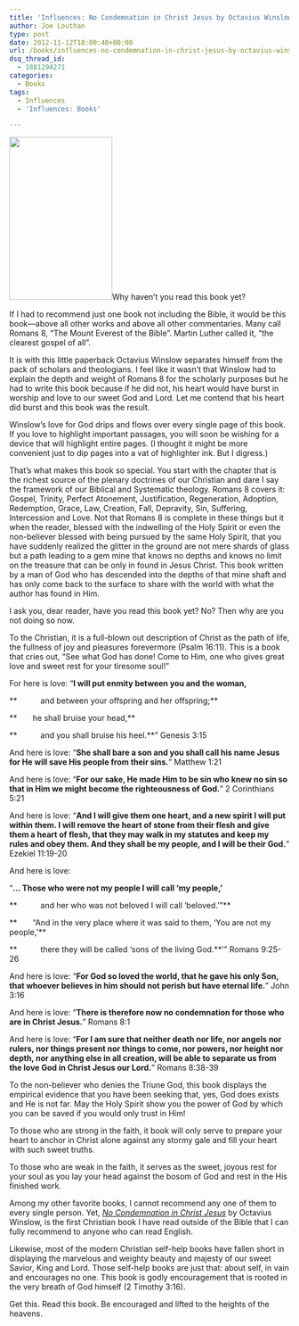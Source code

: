 ```yaml
---
title: 'Influences: No Condemnation in Christ Jesus by Octavius Winslow'
author: Joe Louthan
type: post
date: 2012-11-12T18:00:40+00:00
url: /books/influences-no-condemnation-in-christ-jesus-by-octavius-winslow/
dsq_thread_id:
  - 1881294271
categories:
  - Books
tags:
  - Influences
  - 'Influences: Books'

---
```

[<img class="alignright size-full wp-image-1351" title="NoCondemnationinChristJesus (1)" src="https://i2.wp.com/theologic.us/wp-content/uploads/2012/11/NoCondemnationinChristJesus-1.jpg?resize=185%2C292" alt="" width="185" height="292" data-recalc-dims="1" />][1]Why haven&#8217;t you read this book yet?

If I had to recommend just one book not including the Bible, it would be this book—above all other works and above all other commentaries. Many call Romans 8, &#8220;The Mount Everest of the Bible&#8221;. Martin Luther called it, &#8220;the clearest gospel of all&#8221;.

It is with this little paperback Octavius Winslow separates himself from the pack of scholars and theologians. I feel like it wasn&#8217;t that Winslow had to explain the depth and weight of Romans 8 for the scholarly purposes but he had to write this book because if he did not, his heart would have burst in worship and love to our sweet God and Lord. Let me contend that his heart did burst and this book was the result.

Winslow&#8217;s love for God drips and flows over every single page of this book. If you love to highlight important passages, you will soon be wishing for a device that will highlight entire pages. (I thought it might be more convenient just to dip pages into a vat of highlighter ink. But I digress.)

That&#8217;s what makes this book so special. You start with the chapter that is the richest source of the plenary doctrines of our Christian and dare I say the framework of our Biblical and Systematic theology. Romans 8 covers it: Gospel, Trinity, Perfect Atonement, Justification, Regeneration, Adoption, Redemption, Grace, Law, Creation, Fall, Depravity, Sin, Suffering, Intercession and Love. Not that Romans 8 is complete in these things but it when the reader, blessed with the indwelling of the Holy Spirit or even the non-believer blessed with being pursued by the same Holy Spirit, that you have suddenly realized the glitter in the ground are not mere shards of glass but a path leading to a gem mine that knows no depths and knows no limit on the treasure that can be only in found in Jesus Christ. This book written by a man of God who has descended into the depths of that mine shaft and has only come back to the surface to share with the world with what the author has found in Him.

I ask you, dear reader, have you read this book yet? No? Then why are you not doing so now.

To the Christian, it is a full-blown out description of Christ as the path of life, the fullness of joy and pleasures forevermore (Psalm 16:11). This is a book that cries out, “See what God has done! Come to Him, one who gives great love and sweet rest for your tiresome soul!”

For here is love: “**I will put enmity between you and the woman,**
  
 **   and between your offspring and her offspring;**
  
 **  he shall bruise your head,**
  
 **   and you shall bruise his heel.**” Genesis 3:15

And here is love: “**She shall bare a son and you shall call his name Jesus for He will save His people from their sins.**” Matthew 1:21

And here is love: “**For our sake, He made Him to be sin who knew no sin so that in Him we might become the righteousness of God.**” 2 Corinthians 5:21

And here is love: “**And I will give them one heart, and a new spirit I will put within them. I will remove the heart of stone from their flesh and give them a heart of flesh, that they may walk in my statutes and keep my rules and obey them. And they shall be my people, and I will be their God.**” Ezekiel 11:19-20

And here is love:
  
“**&#8230; Those who were not my people I will call ‘my people,’**
  
 **   and her who was not beloved I will call ‘beloved.’”**
  
 **  “And in the very place where it was said to them, ‘You are not my people,’**
  
 **   there they will be called ‘sons of the living God.**’” Romans 9:25-26

And here is love: “**For God so loved the world, that he gave his only Son, that whoever believes in him should not perish but have eternal life.**” John 3:16

And here is love: “**There is therefore now no condemnation for those who are in Christ Jesus.**” Romans 8:1

And here is love: “**For I am sure that neither death nor life, nor angels nor rulers, nor things present nor things to come, nor powers, nor height nor depth, nor anything else in all creation, will be able to separate us from the love God in Christ Jesus our Lord.**” Romans 8:38-39

To the non-believer who denies the Triune God, this book displays the empirical evidence that you have been seeking that, yes, God does exists and He is not far. May the Holy Spirit show you the power of God by which you can be saved if you would only trust in Him!

To those who are strong in the faith, it book will only serve to prepare your heart to anchor in Christ alone against any stormy gale and fill your heart with such sweet truths.

To those who are weak in the faith, it serves as the sweet, joyous rest for your soul as you lay your head against the bosom of God and rest in the His finished work.

Among my other favorite books, I cannot recommend any one of them to every single person. Yet, _[No Condemnation in Christ Jesus][1]_ by Octavius Winslow, is the first Christian book I have read outside of the Bible that I can fully recommend to anyone who can read English.

Likewise, most of the modern Christian self-help books have fallen short in displaying the marvelous and weighty beauty and majesty of our sweet Savior, King and Lord. Those self-help books are just that: about self, in vain and encourages no one. This book is godly encouragement that is rooted in the very breath of God himself (2 Timothy 3:16).

Get this. Read this book. Be encouraged and lifted to the heights of the heavens.

 [1]: http://www.wtsbooks.com/product-exec/product_id/700/nm/No+Condemnation+in+Christ